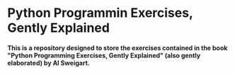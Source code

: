 # Python Programmin Exercises, Gently Explained

#### This is a repository designed to store the exercises contained in the book "Python Programming Exercises, Gently Explained" (also gently elaborated) by Al Sweigart.
